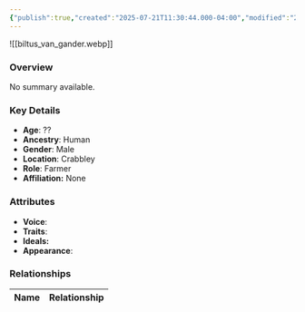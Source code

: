 ```yaml
---
{"publish":true,"created":"2025-07-21T11:30:44.000-04:00","modified":"2025-07-25T11:34:29.000-04:00","published":"2025-07-25T11:34:29.000-04:00","cssclasses":"","Age":"??","Ancestry":"Human","Gender":"Male","Location":["Crabbley"],"Role":["Farmer"],"Affiliation":["None"],"Appearances":["[[-The High Rollers Campaign-]]"]}
---
```



![[biltus_van_gander.webp]]

### Overview
No summary available.

### Key Details
- **Age**: ??
- **Ancestry**: Human
- **Gender**: Male
- **Location**: Crabbley
- **Role**: Farmer
- **Affiliation:** None

### Attributes
- **Voice**: 
- **Traits**: 
- **Ideals:** 
- **Appearance**:

### Relationships

| Name  | Relationship |
| ----- | ------------ |
